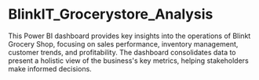 # BlinkIT_Grocerystore_Analysis
This Power BI dashboard provides key insights into the operations of Blinkt Grocery Shop, focusing on sales performance, inventory management, customer trends, and profitability. The dashboard consolidates data to present a holistic view of the business's key metrics, helping stakeholders make informed decisions.
